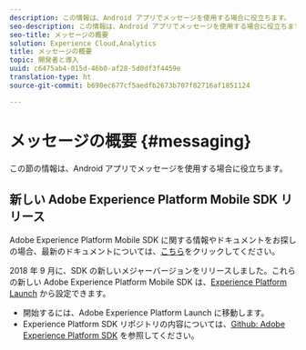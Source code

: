 ```yaml
---
description: この情報は、Android アプリでメッセージを使用する場合に役立ちます。
seo-description: この情報は、Android アプリでメッセージを使用する場合に役立ちます。
seo-title: メッセージの概要
solution: Experience Cloud,Analytics
title: メッセージの概要
topic: 開発者と導入
uuid: c6475ab4-015d-46b0-af28-5d0df3f4459e
translation-type: ht
source-git-commit: b690ec677cf5aedfb2673b707f82716af1851124

---
```



# メッセージの概要 {#messaging}

この節の情報は、Android アプリでメッセージを使用する場合に役立ちます。

## 新しい Adobe Experience Platform Mobile SDK リリース

Adobe Experience Platform Mobile SDK に関する情報やドキュメントをお探しの場合、最新のドキュメントについては、[こちら](https://aep-sdks.gitbook.io/docs/)をクリックしてください。

2018 年 9 月に、SDK の新しいメジャーバージョンをリリースしました。これらの新しい Adobe Experience Platform Mobile SDK は、[Experience Platform Launch](https://www.adobe.com/jp/experience-platform/launch.html) から設定できます。

* 開始するには、Adobe Experience Platform Launch に移動します。
* Experience Platform SDK リポジトリの内容については、[Github: Adobe Experience Platform SDK](https://github.com/Adobe-Marketing-Cloud/acp-sdks) を参照してください。

